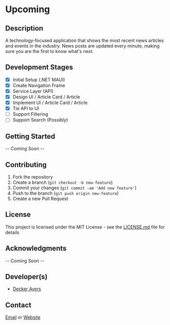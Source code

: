 # Upcoming 

## Description 

A technology-focused application that shows the most recent news articles and events in the industry. News posts are updated every minute, making sure you are the first to know what's next.

## Development Stages

- [x] Initial Setup (.NET MAUI)
- [x] Create Navigation Frame
- [x] Service Layer (API)
- [x] Design UI / Article Card / Article
- [x] Implement UI / Article Card / Article
- [x] Tie API to UI
- [ ] Support Filtering
- [ ] Support Search (Possibly)

## Getting Started

-- Coming Soon --

## Contributing

1. Fork the repository
2. Create a branch (`git checkout -b new-feature`)
3. Commit your changes (`git commit -am 'Add new feature'`)
4. Push to the branch (`git push origin new-feature`)
5. Create a new Pull Request

## License

This project is licensed under the MIT License - see the [LICENSE.md](LICENSE.md) file for details

## Acknowledgments

-- Coming Soon --

## Developer(s)

- [Decker Ayers](https://github.com/ayersdecker)

## Contact

[Email](ayersdecker@gmail.com) or [Website](https://deckerayers.com/)

